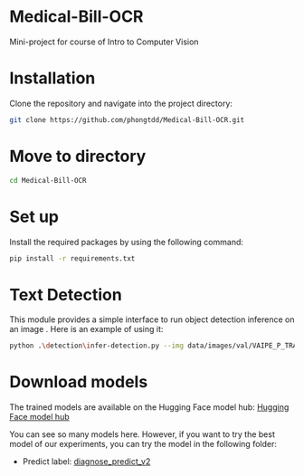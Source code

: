 # Medical-Bill-OCR
Mini-project for course of Intro to Computer Vision

# Installation

Clone the repository and navigate into the project directory:

```bash
git clone https://github.com/phongtdd/Medical-Bill-OCR.git
```
# Move to directory
```bash
cd Medical-Bill-OCR
```
# Set up
Install the required packages by using the following command:
```bash
pip install -r requirements.txt
```
# Text Detection
This module provides a simple interface to run object detection inference on an image .
Here is an example of using it:
```bash
python .\detection\infer-detection.py --img data/images/val/VAIPE_P_TRAIN_1103.png
```

# Download models
The trained models are available on the Hugging Face model hub: [Hugging Face model hub](https://huggingface.co/Sag1012/Medical_Bill_OCR)

You can see so many models here. However, if you want to try the best model of our experiments, you can try the model in the following folder:
- Predict label: [diagnose_predict_v2](https://huggingface.co/Sag1012/Medical_Bill_OCR/tree/main/diagnose_predict_v2)
